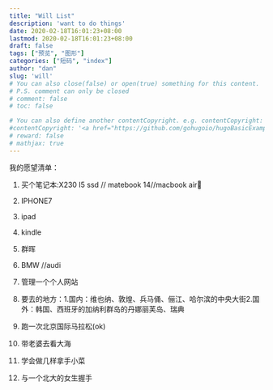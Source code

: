 ```yaml
---
title: "Will List"
description: 'want to do things'
date: 2020-02-18T16:01:23+08:00
lastmod: 2020-02-18T16:01:23+08:00
draft: false
tags: ["预览", "图形"]
categories: ["短码", "index"]
author: "dan"
slug: 'will'
# You can also close(false) or open(true) something for this content.
# P.S. comment can only be closed
# comment: false
# toc: false

# You can also define another contentCopyright. e.g. contentCopyright: "This is another copyright."
#contentCopyright: '<a href="https://github.com/gohugoio/hugoBasicExample" rel="noopener" target="_blank">See origin</a>'
# reward: false
# mathjax: true
---
```


我的愿望清单：

1. 买个笔记本:X230 I5 ssd // matebook 14//macbook air:dog:
2. IPHONE7 
3. ipad
4. kindle
5. 群晖
6. BMW //audi
7. 管理一个个人网站
8. 要去的地方：1.国内：维也纳、敦煌、兵马俑、俪江、哈尔滨的中央大街2.国外：韩国、西班牙的加纳利群岛的丹娜丽芙岛、瑞典

9. 跑一次北京国际马拉松(ok)
10. 带老婆去看大海
11. 学会做几样拿手小菜
12. 与一个北大的女生握手
